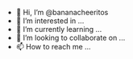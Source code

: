 - 👋 Hi, I’m @bananacheeritos
- 👀 I’m interested in ...
- 🌱 I’m currently learning ...
- 💞️ I’m looking to collaborate on ...
- 📫 How to reach me ...

<!---
bananacheeritos/bananacheeritos is a ✨ special ✨ repository because its `README.md` (this file) appears on your GitHub profile.
You can click the Preview link to take a look at your changes.
--->
